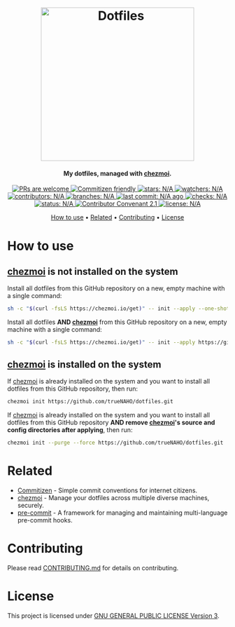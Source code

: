 <h1 align="center">
  <a href="https://github.com/jglovier/dotfiles-logo">
    <img
        src="https://raw.githubusercontent.com/jglovier/dotfiles-logo/main/dotfiles-logo.svg"
        alt="Dotfiles"
        width="350"
    >
    </a>
</h1>

<h4 align="center">
  My dotfiles, managed with
      <a href="https://chezmoi.io/" target="_blank">chezmoi</a>.
</h4>

<p align="center">
  <a href="docs/CONTRIBUTING.md">
    <img
        src="https://badgen.net/badge/PRs/welcome"
        alt="PRs are welcome"
    >
  </a>

  <a href="http://commitizen.github.io/cz-cli/">
    <img
        src="https://badgen.net/badge/Commitizen/friendly"
        alt="Commitizen friendly"
    >
  </a>

  <a href="https://badgen.net/github/stars/trueNAHO/dotfiles?cache=0">
    <img
        src="https://badgen.net/github/stars/trueNAHO/dotfiles?cache=0"
        alt="stars: N/A"
    >
  </a>

  <a href="https://badgen.net/github/watchers/trueNAHO/dotfiles?cache=0">
    <img
        src="https://badgen.net/github/watchers/trueNAHO/dotfiles?cache=0"
        alt="watchers: N/A"
    >
  </a>

  <a href="https://badgen.net/github/contributors/trueNAHO/dotfiles?cache=0">
    <img
        src="https://badgen.net/github/contributors/trueNAHO/dotfiles?cache=0"
        alt="contributors: N/A"
    >
  </a>

  <a href="https://badgen.net/github/branches/trueNAHO/dotfiles?cache=0">
    <img
        src="https://badgen.net/github/branches/trueNAHO/dotfiles?cache=0"
        alt="branches: N/A"
    >
  </a>

  <a href="https://badgen.net/github/last-commit/trueNAHO/dotfiles/master?cache=0">
    <img
        src="https://badgen.net/github/last-commit/trueNAHO/dotfiles/master?cache=0"
        alt="last commit: N/A ago"
    >
  </a>

  <a href="https://badgen.net/github/checks/trueNAHO/dotfiles?cache=0">
    <img
        src="https://badgen.net/github/checks/trueNAHO/dotfiles?cache=0"
        alt="checks: N/A"
    >
  </a>

  <a href="https://badgen.net/github/status/trueNAHO/dotfiles?cache=0">
    <img
        src="https://badgen.net/github/status/trueNAHO/dotfiles?cache=0"
        alt="status: N/A"
    >
  </a>

  <a href="docs/CODE_OF_CONDUCT.md">
    <img
        src="https://badgen.net/badge/Contributor%20Convenant/2.1"
        alt="Contributor Convenant 2.1"
    >
  </a>

  <a href="LICENSE">
    <img
        src="https://badgen.net/github/license/trueNAHO/dotfiles"
        alt="license: N/A"
    >
  </a>
</p>

<p align="center">
  <a href="#how-to-use">How to use</a> •
  <a href="#related">Related</a> •
  <a href="#contrbuting">Contributing</a> •
  <a href="#license">License</a>
</p>

# How to use

## [chezmoi](https://chezmoi.io/) is not installed on the system

Install all dotfiles from this GitHub repository on a new, empty machine with a
single command:

```bash
sh -c "$(curl -fsLS https://chezmoi.io/get)" -- init --apply --one-shot https://github.com/trueNAHO/dotfiles.git
```

Install all dotfiles **AND [chezmoi](https://chezmoi.io/)** from this GitHub
repository on a new, empty machine with a single command:

```bash
sh -c "$(curl -fsLS https://chezmoi.io/get)" -- init --apply https://github.com/trueNAHO/dotfiles.git
```

## [chezmoi](https://chezmoi.io/) is installed on the system

If [chezmoi](https://chezmoi.io/) is already installed on the system and you
want to install all dotfiles from this GitHub repository, then run:

```bash
chezmoi init https://github.com/trueNAHO/dotfiles.git
```

If [chezmoi](https://chezmoi.io/) is already installed on the system and you
want to install all dotfiles from this GitHub repository **AND remove
[chezmoi](https://chezmoi.io/)'s source and config directories after
applying**, then run:

```bash
chezmoi init --purge --force https://github.com/trueNAHO/dotfiles.git
```

# Related

- [Commitizen](http://commitizen.github.io/cz-cli/) - Simple commit conventions
  for internet citizens.
- [chezmoi](https://chezmoi.io/) - Manage your dotfiles across multiple diverse
  machines, securely.
- [pre-commit](https://pre-commit.com/) - A framework for managing and
  maintaining multi-language pre-commit hooks.

# Contributing

Please read [CONTRIBUTING.md](docs/CONTRIBUTING.md) for details on contributing.

# License

This project is licensed under [GNU GENERAL PUBLIC LICENSE Version 3](LICENSE).
